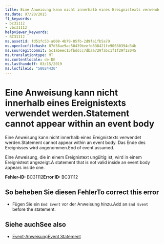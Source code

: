 ```yaml
---
title: Eine Anweisung kann nicht innerhalb eines Ereignistexts verwendet werden.
ms.date: 07/20/2015
f1_keywords:
- bc31112
- vbc31112
helpviewer_keywords:
- BC31112
ms.assetid: fd51fc53-a008-4b79-85fb-2d9fa1fb5a79
ms.openlocfilehash: 87d58ae9ac50439beefd838421fe90630394d34b
ms.sourcegitcommit: 5c1abeec15fbddcc7dbaa729fabc1f1f29f12045
ms.translationtype: MT
ms.contentlocale: de-DE
ms.lasthandoff: 03/15/2019
ms.locfileid: "58024430"
---
```

# <a name="statement-cannot-appear-within-an-event-body"></a><span data-ttu-id="dc709-102">Eine Anweisung kann nicht innerhalb eines Ereignistexts verwendet werden.</span><span class="sxs-lookup"><span data-stu-id="dc709-102">Statement cannot appear within an event body</span></span>
<span data-ttu-id="dc709-103">Eine Anweisung kann nicht innerhalb eines Ereignistexts verwendet werden.</span><span class="sxs-lookup"><span data-stu-id="dc709-103">Statement cannot appear within an event body.</span></span> <span data-ttu-id="dc709-104">Das Ende des Ereignisses wird angenommen.</span><span class="sxs-lookup"><span data-stu-id="dc709-104">End of event assumed.</span></span>  
  
 <span data-ttu-id="dc709-105">Eine Anweisung, die in einem Ereignistext ungültig ist, wird in einem Ereignistext angezeigt.</span><span class="sxs-lookup"><span data-stu-id="dc709-105">A statement that is not valid inside an event body appears inside one.</span></span>  
  
 <span data-ttu-id="dc709-106">**Fehler-ID:** BC31112</span><span class="sxs-lookup"><span data-stu-id="dc709-106">**Error ID:** BC31112</span></span>  
  
## <a name="to-correct-this-error"></a><span data-ttu-id="dc709-107">So beheben Sie diesen Fehler</span><span class="sxs-lookup"><span data-stu-id="dc709-107">To correct this error</span></span>  
  
-   <span data-ttu-id="dc709-108">Fügen Sie ein `End Event` vor der Anweisung hinzu.</span><span class="sxs-lookup"><span data-stu-id="dc709-108">Add an `End Event` before the statement.</span></span>  
  
## <a name="see-also"></a><span data-ttu-id="dc709-109">Siehe auch</span><span class="sxs-lookup"><span data-stu-id="dc709-109">See also</span></span>

- [<span data-ttu-id="dc709-110">Event-Anweisung</span><span class="sxs-lookup"><span data-stu-id="dc709-110">Event Statement</span></span>](../../visual-basic/language-reference/statements/event-statement.md)
